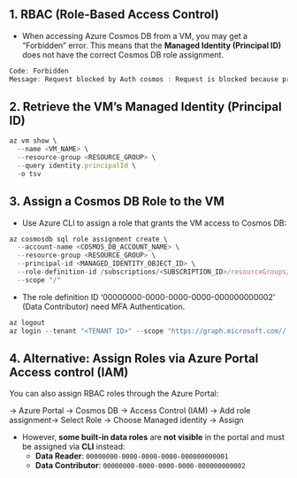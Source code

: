 ## 1. RBAC (Role-Based Access Control)

- When accessing Azure Cosmos DB from a VM, you may get a “Forbidden” error. This means that the **Managed Identity (Principal ID)** does not have the correct Cosmos DB role assignment.

```jsx
Code: Forbidden
Message: Request blocked by Auth cosmos : Request is blocked because principal [XXXXXXX] does not have required RBAC permissions to perform action
```

## 2. Retrieve the VM’s Managed Identity (Principal ID)

```jsx
az vm show \
  --name <VM_NAME> \
  --resource-group <RESOURCE_GROUP> \
  --query identity.principalId \
  -o tsv
```

## 3. Assign a Cosmos DB Role to the VM

- Use Azure CLI to assign a role that grants the VM access to Cosmos DB:

```jsx
az cosmosdb sql role assignment create \
  --account-name <COSMOS_DB_ACCOUNT_NAME> \
  --resource-group <RESOURCE_GROUP> \
  --principal-id <MANAGED_IDENTITY_OBJECT_ID> \
  --role-definition-id /subscriptions/<SUBSCRIPTION_ID>/resourceGroups/<RESOURCE_GROUP>/providers/Microsoft.DocumentDB/databaseAccounts/<COSMOS_DB_ACCOUNT_NAME>/sqlRoleDefinitions/00000000-0000-0000-0000-000000000002 \
  --scope "/"
```

- The role definition ID ‘00000000-0000-0000-0000-000000000002’ (Data Contributor) need MFA Authentication.

```jsx
az logout
az login --tenant "<TENANT ID>" --scope "https://graph.microsoft.com//.default"
```

## 4. Alternative: Assign Roles via Azure Portal Access control (IAM)

You can also assign RBAC roles through the Azure Portal:

→ Azure Portal → Cosmos DB → Access Control (IAM) → Add role assignment→ Select Role → Choose Managed identity → Assign

- However, **some built-in data roles** are **not visible** in the portal and must be assigned via **CLI** instead:
    - **Data Reader**: `00000000-0000-0000-0000-000000000001`
    - **Data Contributor**: `00000000-0000-0000-0000-000000000002`
